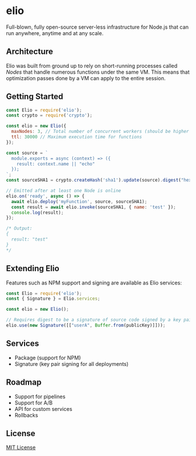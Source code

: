 # elio
Full-blown, fully open-source server-less infrastructure for Node.js that can run anywhere, anytime and at any scale.

## Architecture
Elio was built from ground up to rely on short-running processes called *Nodes* that handle numerous functions under the same VM. This means that optimization passes done by a VM can apply to the entire session.

## Getting Started
```javascript
const Elio = require('elio');
const crypto = require('crypto');

const elio = new Elio({
  maxNodes: 3, // Total number of concurrent workers (should be higher than core count for redundancy)
  ttl: 30000 // Maximum execution time for functions
});

const source = `
  module.exports = async (context) => ({
    result: context.name || "echo"
  });
`;
const sourceSHA1 = crypto.createHash('sha1').update(source).digest("hex");

// Emitted after at least one Node is online
elio.on('ready', async () => {
  await elio.deploy('myFunction', source, sourceSHA1);
  const result = await elio.invoke(sourceSHA1, { name: 'test' });
  console.log(result);
});

/* Output: 
{
  result: "test"
}
*/
```

## Extending Elio
Features such as NPM support and signing are available as Elio services:

```javascript
const Elio = require('elio');
const { Signature } = Elio.services;

const elio = new Elio();

// Requires digest to be a signature of source code signed by a key pair
elio.use(new Signature([["userA", Buffer.from(publicKey)]]));
```

## Services
- Package (support for NPM)
- Signature (key pair signing for all deployments)

## Roadmap
- Support for pipelines
- Support for A/B
- API for custom services
- Rollbacks

## License
[MIT License](./LICENSE)